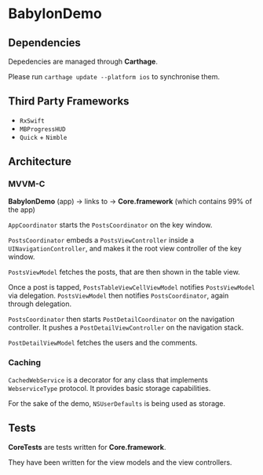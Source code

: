 # BabylonDemo

## Dependencies

Depedencies are managed through **Carthage**.

Please run `carthage update --platform ios` to synchronise them.

## Third Party Frameworks

- `RxSwift`
- `MBProgressHUD`
- `Quick` + `Nimble`

## Architecture

### MVVM-C

**BabylonDemo** (app) -> links to -> **Core.framework** (which contains 99% of the app)

`AppCoordinator` starts the `PostsCoordinator` on the key window.

`PostsCoordinator` embeds a `PostsViewController` inside a `UINavigationController`,
and makes it the root view controller of the key window.

`PostsViewModel` fetches the posts, that are then shown in the table view.

Once a post is tapped, `PostsTableViewCellViewModel` notifies `PostsViewModel` via delegation.
`PostsViewModel` then notifies `PostsCoordinator`, again through delegation.

`PostsCoordinator` then starts `PostDetailCoordinator` on the navigation controller.
It pushes a `PostDetailViewController` on the navigation stack.

`PostDetailViewModel` fetches the users and the comments.

### Caching

`CachedWebService` is a decorator for any class that implements `WebserviceType` protocol.
It provides basic storage capabilities.

For the sake of the demo, `NSUserDefaults` is being used as storage.

## Tests

**CoreTests** are tests written for **Core.framework**.

They have been written for the view models and the view controllers.
